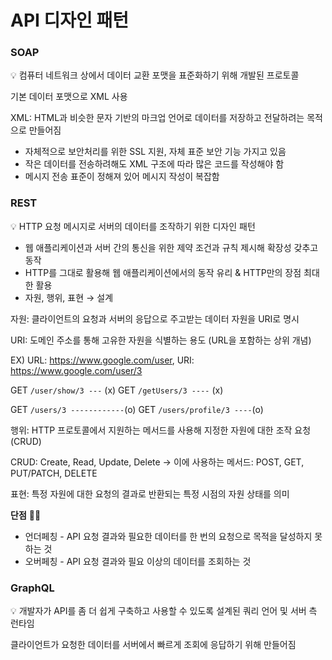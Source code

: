 # API 디자인 패턴

### SOAP

<aside>
💡 컴퓨터 네트워크 상에서 데이터 교환 포맷을 표준화하기 위해 개발된 프로토콜 

</aside>

기본 데이터 포맷으로 XML 사용

XML: HTML과 비슷한 문자 기반의 마크업 언어로 데이터를 저장하고 전달하려는 목적으로 만들어짐

- 자체적으로 보안처리를 위한 SSL 지원, 자체 표준 보안 기능 가지고 있음
- 작은 데이터를 전송하려해도 XML 구조에 따라 많은 코드를 작성해야 함
- 메시지 전송 표준이 정해져 있어 메시지 작성이 복잡함

### REST

<aside>
💡 HTTP 요청 메시지로 서버의 데이터를 조작하기 위한 디자인 패턴

</aside>

- 웹 애플리케이션과 서버 간의 통신을 위한 제약 조건과 규칙 제시해 확장성 갖추고 동작
- HTTP를 그대로 활용해 웹 애플리케이션에서의 동작 유리 & HTTP만의 장점 최대한 활용
- 자원, 행위, 표현 → 설계

자원: 클라이언트의 요청과 서버의 응답으로 주고받는 데이터 자원을 URI로 명시

URI: 도메인 주소를 통해 고유한 자원을 식별하는 용도 (URL을 포함하는 상위 개념)

EX) URL: https://www.google.com/user, URI: https://www.google.com/user/3

GET `/user/show/3 ---` (x)
GET `/getUsers/3 ----` (x)

GET `/users/3 ------------`(o)
GET `/users/profile/3 ----`(o)

행위: HTTP 프로토콜에서 지원하는 메서드를 사용해 지정한 자원에 대한 조작 요청 (CRUD)

CRUD: Create, Read, Update, Delete
→ 이에 사용하는 메서드: POST, GET, PUT/PATCH, DELETE

표현: 특정 자원에 대한 요청의 결과로 반환되는 특정 시점의 자원 상태를 의미

**단점** 👎🏻

- 언더페칭 - API 요청 결과와 필요한 데이터를 한 번의 요청으로 목적을 달성하지 못하는 것
- 오버페칭 - API 요청 결과와 필요 이상의 데이터를 조회하는 것

### GraphQL

<aside>
💡 개발자가 API를 좀 더 쉽게 구축하고 사용할 수 있도록 설계된 쿼리 언어 및 서버 측 런타임

</aside>

클라이언트가 요청한 데이터를 서버에서 빠르게 조회에 응답하기 위해 만들어짐
